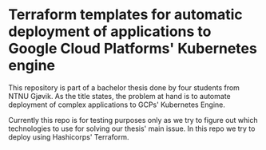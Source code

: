 # Terraform templates for automatic deployment of applications to Google Cloud Platforms' Kubernetes engine

This repository is part of a bachelor thesis done by four students from NTNU Gjøvik. As the title states, the problem at hand is to automate deployment of complex applications to GCPs' Kubernetes Engine.

Currently this repo is for testing purposes only as we try to figure out which technologies to use for solving our thesis' main issue. In this repo we try to deploy using Hashicorps' Terraform.
